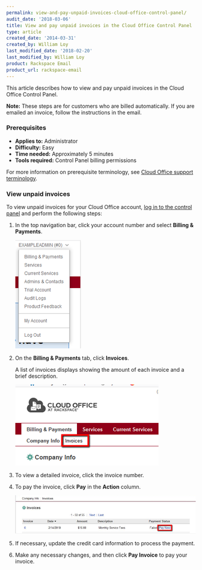 ```yaml
---
permalink: view-and-pay-unpaid-invoices-cloud-office-control-panel/
audit_date: '2018-03-06'
title: View and pay unpaid invoices in the Cloud Office Control Panel
type: article
created_date: '2014-03-31'
created_by: William Loy
last_modified_date: '2018-02-20'
last_modified_by: William Loy
product: Rackspace Email
product_url: rackspace-email
---
```


This article describes how to view and pay unpaid invoices in the Cloud Office Control Panel.

**Note:** These steps are for customers who are billed automatically. If you are emailed an invoice, follow the instructions in the email.

### Prerequisites

- **Applies to:** Administrator
- **Difficulty:** Easy
- **Time needed:** Approximately 5 minutes
- **Tools required:**  Control Panel billing permissions

For more information on prerequisite terminology, see [Cloud Office support terminology](/support/how-to/cloud-office-support-terminology).

### View unpaid invoices

To view unpaid invoices for your Cloud Office account, [log in to the
control panel](https://cp.rackspace.com/) and perform the following
steps:

1. In the top navigation bar, click your account number and select **Billing & Payments**.

    ![](admindropmenu.png)

2. On the **Billing & Payments** tab, click **Invoices**.

    A list of invoices displays showing the amount of each invoice and a brief description.

    ![](invoices.png)

3. To view a detailed invoice, click the invoice number.
4. To pay the invoice, click **Pay** in the **Action** column.

    ![](pay_invoice.png)

5. If necessary, update the credit card information to process the payment.
6. Make any necessary changes, and then click **Pay Invoice** to pay your invoice.
